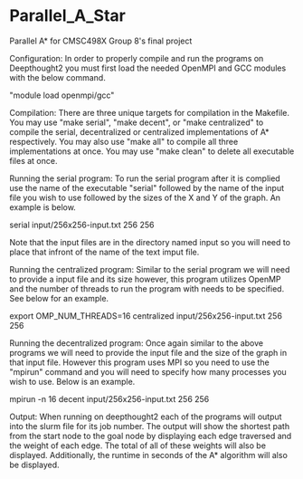 # Parallel_A_Star
Parallel A* for CMSC498X Group 8's final project

Configuration:
In order to properly compile and run the programs on Deepthought2 you must first load the needed OpenMPI and GCC modules with the below command.

  "module load openmpi/gcc"
  
Compilation:
There are three unique targets for compilation in the Makefile. You may use "make serial", "make decent", or "make centralized" to compile the serial, decentralized or centralized implementations of A* respectively. You may also use "make all" to compile all three implementations at once. You may use "make clean" to delete all executable files at once.

Running the serial program:
To run the serial program after it is complied use the name of the executable "serial" followed by the name of the input file you wish to use followed by the sizes of the X and Y of the graph. An example is below.

  serial input/256x256-input.txt 256 256
  
Note that the input files are in the directory named input so you will need to place that infront of the name of the text imput file.

Running the centralized program:
Similar to the serial program we will need to provide a input file and its size however, this program utilizes OpenMP and the number of threads to run the program with needs to be specified. See below for an example.

  export OMP_NUM_THREADS=16
  centralized input/256x256-input.txt 256 256
  
Running the decentralized program:
Once again similar to the above programs we will need to provide the input file and the size of the graph in that input file. However this program uses MPI so you need to use the "mpirun" command and you will need to specify how many processes you wish to use. Below is an example.

  mpirun -n 16 decent input/256x256-input.txt 256 256
  
Output:
When running on deepthought2 each of the programs will output into the slurm file for its job number. The output will show the shortest path from the start node to the goal node by displaying each edge traversed and the weight of each edge. The total of all of these weights will also be displayed. Additionally, the runtime in seconds of the A* algorithm will also be displayed.
  
